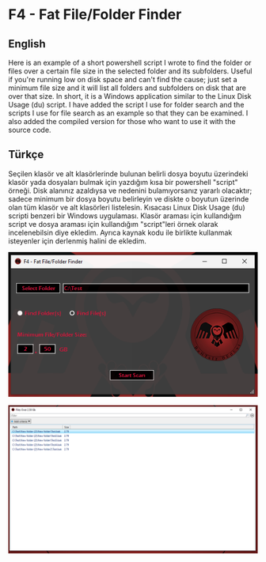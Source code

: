 # F4 - Fat File/Folder Finder
English
-------------------------------------------
Here is an example of a short powershell script I wrote to find the folder or files over a certain file size in the selected folder and its subfolders. Useful if you're running low on disk space and can't find the cause; just set a minimum file size and it will list all folders and subfolders on disk that are over that size. In short, it is a Windows application similar to the Linux Disk Usage (du) script. I have added the script I use for folder search and the scripts I use for file search as an example so that they can be examined. I also added the compiled version for those who want to use it with the source code.

Türkçe
-------------------------------------------
Seçilen klasör ve alt klasörlerinde bulunan belirli dosya boyutu üzerindeki klasör yada dosyaları bulmak için yazdığım kısa bir powershell "script" örneği. Disk alanınız azaldıysa ve nedenini bulamıyorsanız yararlı olacaktır; sadece minimum bir dosya boyutu belirleyin ve diskte o boyutun üzerinde olan tüm klasör ve alt klasörleri listelesin. Kısacası Linux Disk Usage (du) scripti benzeri bir Windows uygulaması. Klasör araması için kullandığım script ve dosya araması için kullandığım "script"leri örnek olarak incelenebilsin diye ekledim. Ayrıca kaynak kodu ile birlikte kullanmak isteyenler için derlenmiş halini de ekledim.

![alt text](https://github.com/root-BB/F4/blob/main/Screenshot_1.png?raw=true)

![alt text](https://github.com/root-BB/F4/blob/main/Screenshot_2.png?raw=true)
